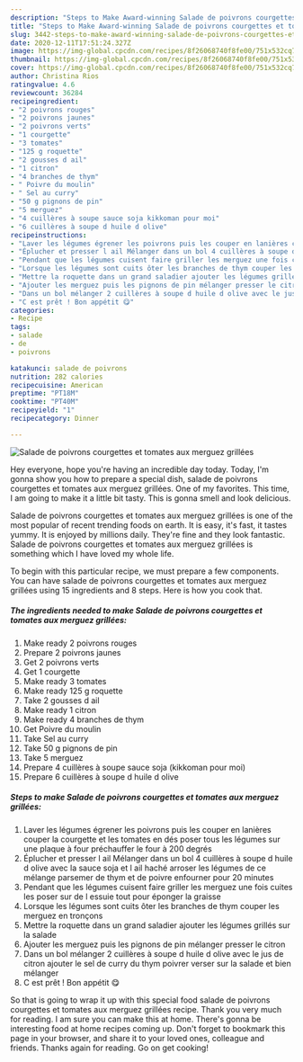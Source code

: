 ```yaml
---
description: "Steps to Make Award-winning Salade de poivrons courgettes et tomates aux merguez grillées"
title: "Steps to Make Award-winning Salade de poivrons courgettes et tomates aux merguez grillées"
slug: 3442-steps-to-make-award-winning-salade-de-poivrons-courgettes-et-tomates-aux-merguez-grillees
date: 2020-12-11T17:51:24.327Z
image: https://img-global.cpcdn.com/recipes/8f26068740f8fe00/751x532cq70/salade-de-poivrons-courgettes-et-tomates-aux-merguez-grillees-photo-principale-de-la-recette.jpg
thumbnail: https://img-global.cpcdn.com/recipes/8f26068740f8fe00/751x532cq70/salade-de-poivrons-courgettes-et-tomates-aux-merguez-grillees-photo-principale-de-la-recette.jpg
cover: https://img-global.cpcdn.com/recipes/8f26068740f8fe00/751x532cq70/salade-de-poivrons-courgettes-et-tomates-aux-merguez-grillees-photo-principale-de-la-recette.jpg
author: Christina Rios
ratingvalue: 4.6
reviewcount: 36284
recipeingredient:
- "2 poivrons rouges"
- "2 poivrons jaunes"
- "2 poivrons verts"
- "1 courgette"
- "3 tomates"
- "125 g roquette"
- "2 gousses d ail"
- "1 citron"
- "4 branches de thym"
- " Poivre du moulin"
- " Sel au curry"
- "50 g pignons de pin"
- "5 merguez"
- "4 cuillères à soupe sauce soja kikkoman pour moi"
- "6 cuillères à soupe d huile d olive"
recipeinstructions:
- "Laver les légumes égrener les poivrons puis les couper en lanières couper la courgette et les tomates en dés poser tous les légumes sur une plaque à four préchauffer le four à 200 degrés"
- "Éplucher et presser l ail Mélanger dans un bol 4 cuillères à soupe d huile d olive avec la sauce soja et l ail haché arroser les légumes de ce mélange parsemer de thym et de poivre enfourner pour 20 minutes"
- "Pendant que les légumes cuisent faire griller les merguez une fois cuites les poser sur de l essuie tout pour éponger la graisse"
- "Lorsque les légumes sont cuits ôter les branches de thym couper les merguez en tronçons"
- "Mettre la roquette dans un grand saladier ajouter les légumes grillés sur la salade"
- "Ajouter les merguez puis les pignons de pin mélanger presser le citron"
- "Dans un bol mélanger 2 cuillères à soupe d huile d olive avec le jus de citron ajouter le sel de curry du thym poivrer verser sur la salade et bien mélanger"
- "C est prêt ! Bon appétit 😋"
categories:
- Recipe
tags:
- salade
- de
- poivrons

katakunci: salade de poivrons 
nutrition: 282 calories
recipecuisine: American
preptime: "PT18M"
cooktime: "PT40M"
recipeyield: "1"
recipecategory: Dinner

---
```



![Salade de poivrons courgettes et tomates aux merguez grillées](https://img-global.cpcdn.com/recipes/8f26068740f8fe00/751x532cq70/salade-de-poivrons-courgettes-et-tomates-aux-merguez-grillees-photo-principale-de-la-recette.jpg)

Hey everyone, hope you're having an incredible day today. Today, I'm gonna show you how to prepare a special dish, salade de poivrons courgettes et tomates aux merguez grillées. One of my favorites. This time, I am going to make it a little bit tasty. This is gonna smell and look delicious.



Salade de poivrons courgettes et tomates aux merguez grillées is one of the most popular of recent trending foods on earth. It is easy, it's fast, it tastes yummy. It is enjoyed by millions daily. They're fine and they look fantastic. Salade de poivrons courgettes et tomates aux merguez grillées is something which I have loved my whole life.


To begin with this particular recipe, we must prepare a few components. You can have salade de poivrons courgettes et tomates aux merguez grillées using 15 ingredients and 8 steps. Here is how you cook that.

<!--inarticleads1-->

##### The ingredients needed to make Salade de poivrons courgettes et tomates aux merguez grillées:

1. Make ready 2 poivrons rouges
1. Prepare 2 poivrons jaunes
1. Get 2 poivrons verts
1. Get 1 courgette
1. Make ready 3 tomates
1. Make ready 125 g roquette
1. Take 2 gousses d ail
1. Make ready 1 citron
1. Make ready 4 branches de thym
1. Get  Poivre du moulin
1. Take  Sel au curry
1. Take 50 g pignons de pin
1. Take 5 merguez
1. Prepare 4 cuillères à soupe sauce soja (kikkoman pour moi)
1. Prepare 6 cuillères à soupe d huile d olive




<!--inarticleads2-->

##### Steps to make Salade de poivrons courgettes et tomates aux merguez grillées:

1. Laver les légumes égrener les poivrons puis les couper en lanières couper la courgette et les tomates en dés poser tous les légumes sur une plaque à four préchauffer le four à 200 degrés
1. Éplucher et presser l ail Mélanger dans un bol 4 cuillères à soupe d huile d olive avec la sauce soja et l ail haché arroser les légumes de ce mélange parsemer de thym et de poivre enfourner pour 20 minutes
1. Pendant que les légumes cuisent faire griller les merguez une fois cuites les poser sur de l essuie tout pour éponger la graisse
1. Lorsque les légumes sont cuits ôter les branches de thym couper les merguez en tronçons
1. Mettre la roquette dans un grand saladier ajouter les légumes grillés sur la salade
1. Ajouter les merguez puis les pignons de pin mélanger presser le citron
1. Dans un bol mélanger 2 cuillères à soupe d huile d olive avec le jus de citron ajouter le sel de curry du thym poivrer verser sur la salade et bien mélanger
1. C est prêt ! Bon appétit 😋




So that is going to wrap it up with this special food salade de poivrons courgettes et tomates aux merguez grillées recipe. Thank you very much for reading. I am sure you can make this at home. There's gonna be interesting food at home recipes coming up. Don't forget to bookmark this page in your browser, and share it to your loved ones, colleague and friends. Thanks again for reading. Go on get cooking!
